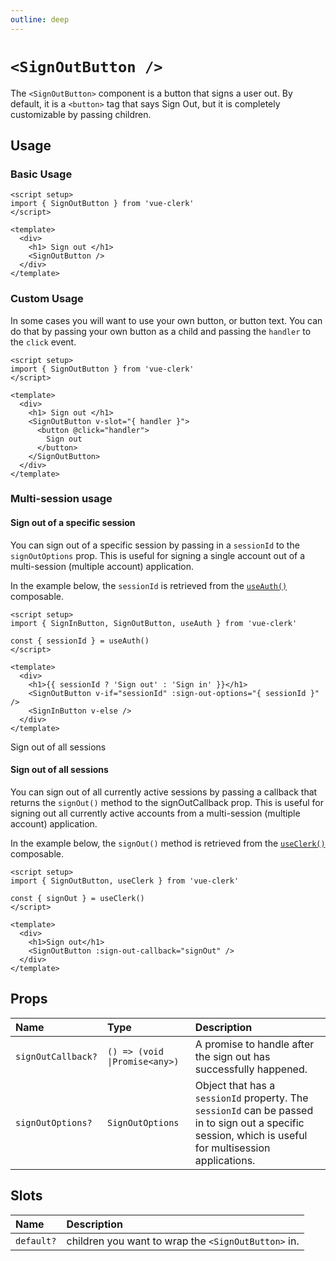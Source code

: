 ```yaml
---
outline: deep
---
```


# `<SignOutButton />`

The `<SignOutButton>` component is a button that signs a user out. By default, it is a `<button>` tag that says Sign Out, but it is completely customizable by passing children.

## Usage

### Basic Usage

```vue
<script setup>
import { SignOutButton } from 'vue-clerk'
</script>

<template>
  <div>
    <h1> Sign out </h1>
    <SignOutButton />
  </div>
</template>
```

### Custom Usage

In some cases you will want to use your own button, or button text. You can do that by passing your own button as a child and passing the `handler` to the `click` event.

```vue
<script setup>
import { SignOutButton } from 'vue-clerk'
</script>

<template>
  <div>
    <h1> Sign out </h1>
    <SignOutButton v-slot="{ handler }">
      <button @click="handler">
        Sign out
      </button>
    </SignOutButton>
  </div>
</template>
```

### Multi-session usage

#### Sign out of a specific session

You can sign out of a specific session by passing in a `sessionId` to the `signOutOptions` prop. This is useful for signing a single account out of a multi-session (multiple account) application.

In the example below, the `sessionId` is retrieved from the [`useAuth()`](/composables/use-auth) composable.

```vue
<script setup>
import { SignInButton, SignOutButton, useAuth } from 'vue-clerk'

const { sessionId } = useAuth()
</script>

<template>
  <div>
    <h1>{{ sessionId ? 'Sign out' : 'Sign in' }}</h1>
    <SignOutButton v-if="sessionId" :sign-out-options="{ sessionId }" />
    <SignInButton v-else />
  </div>
</template>
```

Sign out of all sessions

#### Sign out of all sessions

You can sign out of all currently active sessions by passing a callback that returns the `signOut()` method to the signOutCallback prop. This is useful for signing out all currently active accounts from a multi-session (multiple account) application.

In the example below, the `signOut()` method is retrieved from the [`useClerk()`](/composables/use-clerk) composable.

```vue
<script setup>
import { SignOutButton, useClerk } from 'vue-clerk'

const { signOut } = useClerk()
</script>

<template>
  <div>
    <h1>Sign out</h1>
    <SignOutButton :sign-out-callback="signOut" />
  </div>
</template>
```

## Props

|Name|Type|Description|
|:----|:----|:----|
|`signOutCallback?`|`() => (void \|Promise<any>)`|A promise to handle after the sign out has successfully happened.|
|`signOutOptions?`|`SignOutOptions`|Object that has a `sessionId` property. The `sessionId` can be passed in to sign out a specific session, which is useful for multisession applications.|

## Slots

|Name|Description|
|:----|:----|
|`default?`|children you want to wrap the `<SignOutButton>` in.|
